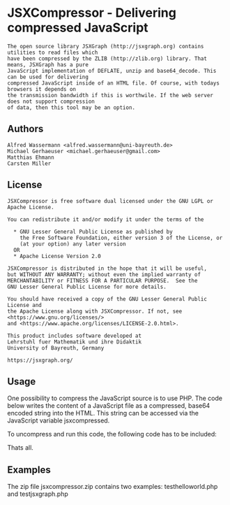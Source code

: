 JSXCompressor - Delivering compressed JavaScript
================================================

    The open source library JSXGraph (http://jsxgraph.org) contains utilities to read files which
    have been compressed by the ZLIB (http://zlib.org) library. That means, JSXGraph has a pure
    JavaScript implementation of DEFLATE, unzip and base64_decode. This can be used for delivering
    compressed JavaScript inside of an HTML file. Of course, with todays browsers it depends on
    the transmission bandwidth if this is worthwile. If the web server does not support compression
    of data, then this tool may be an option.


Authors
-------

    Alfred Wassermann <alfred.wassermann@uni-bayreuth.de>
    Michael Gerhaeuser <michael.gerhaeuser@gmail.com>
    Matthias Ehmann
    Carsten Miller


License
-------

    JSXCompressor is free software dual licensed under the GNU LGPL or Apache License.

    You can redistribute it and/or modify it under the terms of the

      * GNU Lesser General Public License as published by
        the Free Software Foundation, either version 3 of the License, or
        (at your option) any later version
      OR
      * Apache License Version 2.0

    JSXCompressor is distributed in the hope that it will be useful,
    but WITHOUT ANY WARRANTY; without even the implied warranty of
    MERCHANTABILITY or FITNESS FOR A PARTICULAR PURPOSE.  See the
    GNU Lesser General Public License for more details.

    You should have received a copy of the GNU Lesser General Public License and
    the Apache License along with JSXCompressor. If not, see <https://www.gnu.org/licenses/>
    and <https://www.apache.org/licenses/LICENSE-2.0.html>.

    This product includes software developed at
    Lehrstuhl fuer Mathematik und ihre Didaktik
    University of Bayreuth, Germany

    https://jsxgraph.org/


Usage
-----

One possibility to compress the JavaScript source is to use PHP. The code below
writes the content of a JavaScript file as a compressed, base64 encoded string
into the HTML. This string can be accessed via the JavaScript variable jsxcompressed.

<!-- -------------------------------------------------------- -->
<?php
function jxgcompress($filename) 
{   
    if (file_exists($filename)) {
        $base64 = base64_encode(gzcompress(rawurlencode(file_get_contents($filename)),9));
        echo "var jxgcompressed = \"$base64\";\n";
    } else {
        throw new Exception("$filename not found");
    }
}
?>

<script type="text/javascript">
<?php 
    jxgcompress("./helloworld.js");
?>   
</script>
<!-- -------------------------------------------------------- -->

To uncompress and run this code, the following code has to be included:
<!-- -------------------------------------------------------- -->
<script src="./jsxcompressor.js" type="text/javascript"></script>
<script type="text/javascript">
eval(JSXCompressor.default.decompress(jxgcompressed));
</script>
<!-- -------------------------------------------------------- -->

Thats all.


Examples
--------

The zip file jsxcompressor.zip contains two examples: testhelloworld.php and testjsxgraph.php